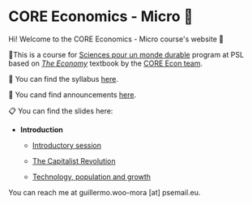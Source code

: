 # CORE Economics - Micro :game_die:

Hi! Welcome to the CORE Economics - Micro course's website :wave:

:closed_book:This is a course for [Sciences pour un monde durable](https://psl.eu/formation/sciences-monde-durable) program at PSL based on [*The Economy*](https://www.core-econ.org/the-economy/) textbook by the [CORE Econ team](https://www.core-econ.org/).

:paperclip: You can find the syllabus [here](https://www.dropbox.com/s/5als72z6wbzk1hm/Woo-Mora.%20Syllabus%20CORE%20Econ%20Micro%20PSL.pdf?dl=0).

:loudspeaker: You cand find announcements [here](https://github.com/woomora/CORE-econ-micro/blob/master/announcements.md).

:clipboard: You can find the slides here:

- **Introduction**

  - [Introductory session](https://woomora.github.io/CORE-econ-micro/Intro/core-intro.html#1)
 
  - [The Capitalist Revolution](https://woomora.github.io/CORE-econ-micro/Unit-1/core-unit1.html#1)
  
  - [Technology, population and growth](https://woomora.github.io/CORE-econ-micro/Unit-2/core-unit2.html#1)
  

You can reach me at guillermo.woo-mora [at] psemail.eu.

